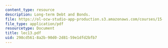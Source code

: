 ```yaml
---
content_type: resource
description: Long-term Debt and Bonds.
file: https://ol-ocw-studio-app-production.s3.amazonaws.com/courses/15-515-financial-accounting-fall-2003/298cd5618a2b90d02d8159e1dfd2bfb7_lec13.pdf
file_type: application/pdf
resourcetype: Document
title: lec13.pdf
uid: 298cd561-8a2b-90d0-2d81-59e1dfd2bfb7
---
```

